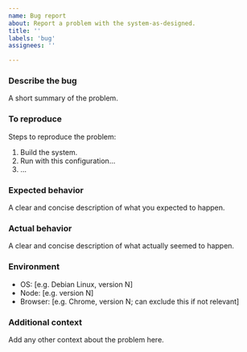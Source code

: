 ```yaml
---
name: Bug report
about: Report a problem with the system-as-designed.
title: ''
labels: 'bug'
assignees: ''

---
```


### Describe the bug

A short summary of the problem.

### To reproduce

Steps to reproduce the problem:
1. Build the system.
2. Run with this configuration...
3. ...

### Expected behavior

A clear and concise description of what you expected to happen.

### Actual behavior

A clear and concise description of what actually seemed to happen.

### Environment

* OS: [e.g. Debian Linux, version N]
* Node: [e.g. version N]
* Browser: [e.g. Chrome, version N; can exclude this if not relevant]

### Additional context

Add any other context about the problem here.
